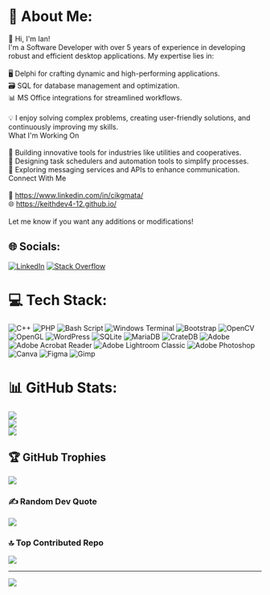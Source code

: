 # 💫 About Me:
👋 Hi, I'm Ian!<br>I'm a Software Developer with over 5 years of experience in developing robust and efficient desktop applications. My expertise lies in:<br><br>    🖥️ Delphi for crafting dynamic and high-performing applications.<br>    🗃️ SQL for database management and optimization.<br>    📊 MS Office integrations for streamlined workflows.<br><br>💡 I enjoy solving complex problems, creating user-friendly solutions, and continuously improving my skills.<br>What I'm Working On<br><br>🚀 Building innovative tools for industries like utilities and cooperatives.<br>📅 Designing task schedulers and automation tools to simplify processes.<br>📱 Exploring messaging services and APIs to enhance communication.<br>Connect With Me<br><br>📩 https://www.linkedin.com/in/cikgmata/<br>🌐 https://keithdev4-12.github.io/<br><br>Let me know if you want any additions or modifications!


## 🌐 Socials:
[![LinkedIn](https://img.shields.io/badge/LinkedIn-%230077B5.svg?logo=linkedin&logoColor=white)](https://linkedin.com/in/cikgmata) [![Stack Overflow](https://img.shields.io/badge/-Stackoverflow-FE7A16?logo=stack-overflow&logoColor=white)](https://stackoverflow.com/users/18607041) 

# 💻 Tech Stack:
![C++](https://img.shields.io/badge/c++-%2300599C.svg?style=for-the-badge&logo=c%2B%2B&logoColor=white) ![PHP](https://img.shields.io/badge/php-%23777BB4.svg?style=for-the-badge&logo=php&logoColor=white) ![Bash Script](https://img.shields.io/badge/bash_script-%23121011.svg?style=for-the-badge&logo=gnu-bash&logoColor=white) ![Windows Terminal](https://img.shields.io/badge/Windows%20Terminal-%234D4D4D.svg?style=for-the-badge&logo=windows-terminal&logoColor=white) ![Bootstrap](https://img.shields.io/badge/bootstrap-%238511FA.svg?style=for-the-badge&logo=bootstrap&logoColor=white) ![OpenCV](https://img.shields.io/badge/opencv-%23white.svg?style=for-the-badge&logo=opencv&logoColor=white) ![OpenGL](https://img.shields.io/badge/OpenGL-%23FFFFFF.svg?style=for-the-badge&logo=opengl) ![WordPress](https://img.shields.io/badge/WordPress-%23117AC9.svg?style=for-the-badge&logo=WordPress&logoColor=white) ![SQLite](https://img.shields.io/badge/sqlite-%2307405e.svg?style=for-the-badge&logo=sqlite&logoColor=white) ![MariaDB](https://img.shields.io/badge/MariaDB-003545?style=for-the-badge&logo=mariadb&logoColor=white) ![CrateDB](https://img.shields.io/badge/CrateDB-009DC7?style=for-the-badge&logo=CrateDB&logoColor=white) ![Adobe](https://img.shields.io/badge/adobe-%23FF0000.svg?style=for-the-badge&logo=adobe&logoColor=white) ![Adobe Acrobat Reader](https://img.shields.io/badge/Adobe%20Acrobat%20Reader-EC1C24.svg?style=for-the-badge&logo=Adobe%20Acrobat%20Reader&logoColor=white) ![Adobe Lightroom Classic](https://img.shields.io/badge/Adobe%20Lightroom%20Classic-31A8FF.svg?style=for-the-badge&logo=Adobe%20Lightroom%20Classic&logoColor=white) ![Adobe Photoshop](https://img.shields.io/badge/adobe%20photoshop-%2331A8FF.svg?style=for-the-badge&logo=adobe%20photoshop&logoColor=white) ![Canva](https://img.shields.io/badge/Canva-%2300C4CC.svg?style=for-the-badge&logo=Canva&logoColor=white) ![Figma](https://img.shields.io/badge/figma-%23F24E1E.svg?style=for-the-badge&logo=figma&logoColor=white) ![Gimp](https://img.shields.io/badge/Gimp-657D8B?style=for-the-badge&logo=gimp&logoColor=FFFFFF)
# 📊 GitHub Stats:
![](https://github-readme-stats.vercel.app/api?username=KeithDev4-12)<br/>
![](https://github-readme-streak-stats.herokuapp.com/?user=KeithDev4-12 )<br/>
![](https://github-readme-stats.vercel.app/api/top-langs/?username=KeithDev4-12 )

## 🏆 GitHub Trophies
![](https://github-profile-trophy.vercel.app/?username=KeithDev4-12 )

### ✍️ Random Dev Quote
![](https://quotes-github-readme.vercel.app/api?type=horizontal&theme=radical)

### 🔝 Top Contributed Repo
![](https://github-contributor-stats.vercel.app/api?username=KeithDev4-12 )

---
[![](https://visitcount.itsvg.in/api?id=KeithDev4-12 )](https://visitcount.itsvg.in)

<!-- Proudly created with GPRM ( https://gprm.itsvg.in ) -->
